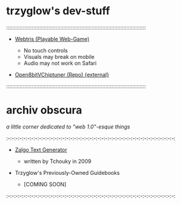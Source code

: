 <h1>
trzyglow's dev-stuff
</h1>

:::::::::::::::::::::::::::::::::::::::::::::::::::::::::::::::::::::::::::::::::::::::::::::

- [Webtris (Playable Web-Game)](./data/tris.html)
    - No touch controls
    - Visuals may break on mobile
    - Audio may not work on Safari

- [Open8bitVChiptuner (Repo) {external}](https://github.com/trzyglow/Open8bitVChiptuner)

:::::::::::::::::::::::::::::::::::::::::::::::::::::::::::::::::::::::::::::::::::::::::::::

<h1>
archiv obscura
</h1>

<i>a little corner dedicated to "web 1.0"-esque things</i>

:-:-:-:-:-:-:-:-:-:-:-:-:-:-:-:-:-:-:-:-:-:-:-:-:-:-:-:-:-:-:-:-:-:-:-:-:-:-:-:-:-:-:-:

- [Zalgo Text Generator](./data/zalgo.html)
    - written by Tchouky in 2009

- Trzyglow's Previously-Owned Guidebooks
    - [COMING SOON]

:-:-:-:-:-:-:-:-:-:-:-:-:-:-:-:-:-:-:-:-:-:-:-:-:-:-:-:-:-:-:-:-:-:-:-:-:-:-:-:-:-:-:-:

<link rel="shortcut icon" type="image/x-icon" href="./data/favicon.ico" />
<link rel="apple-touch-icon" sizes="128x128" href="./data/ati.png" />
